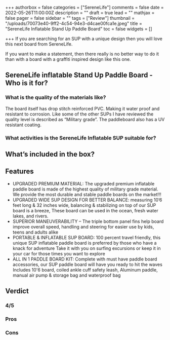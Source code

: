 +++
authorbox = false
categories = ["SereneLife"]
comments = false
date = 2022-05-26T11:00:00Z
description = ""
draft = true
lead = ""
mathjax = false
pager = false
sidebar = ""
tags = ["Review"]
thumbnail = "/uploads/70073e40-9ff2-4c54-94e3-d4cae00fca1e.jpeg"
title = "SereneLife Inflatable Stand Up Paddle Board"
toc = false
widgets = []

+++
If you are searching for an SUP with a unique design then you will love this next board from SereneLife.

If you want to make a statement, then there really is no better way to do it than with a board with a graffiti inspired design like this one.

## SereneLife inflatable Stand Up Paddle Board - Who is it for?

### What is the quality of the materials like?

The board itself has drop stitch reinforced PVC.  Making it water proof and resistant to corrosion.  Like some of the other SUPs I have reviewed the quality level is described as “Military grade”.  The paddleboard also has a UV resistant coating.

### What activities is the SereneLife Inflatable SUP suitable for?

## What’s included in the box?

## Features

* UPGRADED PREMIUM MATERIAL: The upgraded premium inflatable paddle board is made of the highest quality of military grade material. We provide the most durable and stable paddle boards on the market!!!
* UPGRADED WIDE SUP DESIGN FOR BETTER BALANCE: measuring 10’6 feet long & 32 inches wide, balancing & stabilizing on top of our SUP board is a breeze, These board can be used in the ocean, fresh water lakes, and rivers.
* SUPERIOR MANEUVERABILITY – The triple bottom panel fins help board improve overall speed, handling and steering for easier use by kids, teens and adults alike
* PORTABLE & INFLATABLE SUP BOARD: 100 percent travel friendly, this unique SUP inflatable paddle board is preferred by those who have a knack for adventure Take it with you on surfing excursions or keep it in your car for those times you want to explore
* ALL IN 1 PADDLE BOARD KIT: Complete with must have paddle board accessories, our SUP paddle board will have you ready to hit the waves Includes 10'6 board, coiled ankle cuff safety leash, Aluminum paddle, manual air pump & storage bag and waterproof bag

## Verdict

### 4/5

### Pros

### Cons